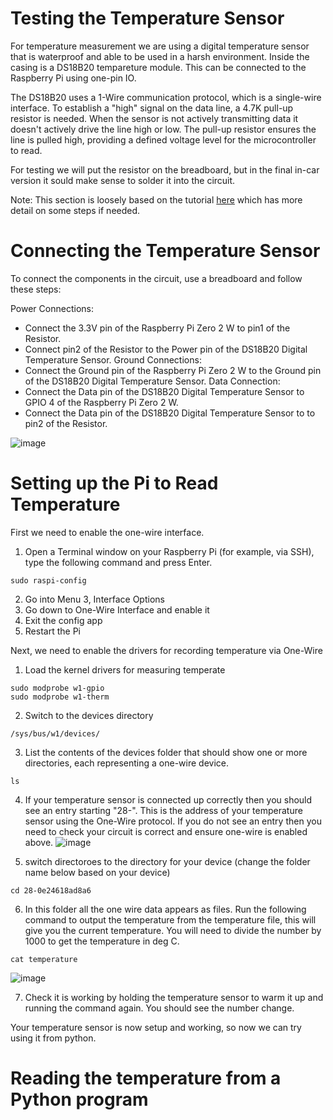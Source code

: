 # Testing the Temperature Sensor

For temperature measurement we are using a digital temperature sensor that is waterproof and able to be used in a harsh environment. Inside the casing is a DS18B20 tempareture module. This can be connected to the Raspberry Pi using one-pin IO.

The DS18B20 uses a 1-Wire communication protocol, which is a single-wire interface. To establish a "high" signal on the data line, a 4.7K pull-up resistor is needed. When the sensor is not actively transmitting data it doesn't actively drive the line high or low. The pull-up resistor ensures the line is pulled high, providing a defined voltage level for the microcontroller to read. 

For testing we will put the resistor on the breadboard, but in the final in-car version it sould make sense to solder it into the circuit.

Note: This section is loosely based on the tutorial [here](https://randomnerdtutorials.com/raspberry-pi-ds18b20-python/) which has more detail on some steps if needed.

# Connecting the Temperature Sensor

To connect the components in the circuit, use a breadboard and follow these steps:

Power Connections:
- Connect the 3.3V pin of the Raspberry Pi Zero 2 W to pin1 of the Resistor.
- Connect pin2 of the Resistor to the Power pin of the DS18B20 Digital Temperature Sensor.
Ground Connections:
- Connect the Ground pin of the Raspberry Pi Zero 2 W to the Ground pin of the DS18B20 Digital Temperature Sensor.
Data Connection:
- Connect the Data pin of the DS18B20 Digital Temperature Sensor to GPIO 4 of the Raspberry Pi Zero 2 W.
- Connect the Data pin of the DS18B20 Digital Temperature Sensor to to pin2 of the Resistor.

![image](./images/temperature_circuit_image.svg)

# Setting up the Pi to Read Temperature

First we need to enable the one-wire interface.

1. Open a Terminal window on your Raspberry Pi (for example, via SSH), type the following command and press Enter.
```
sudo raspi-config
```
2. Go into Menu 3, Interface Options
3. Go down to One-Wire Interface and enable it
4. Exit the config app
5. Restart the Pi

Next, we need to enable the drivers for recording temperature via One-Wire

1. Load the kernel drivers for measuring temperate
```
sudo modprobe w1-gpio
sudo modprobe w1-therm
```
2. Switch to the devices directory
```
/sys/bus/w1/devices/
```
3. List the contents of the devices folder that should show one or more directories, each representing a one-wire device.
```
ls
```
4. If your temperature sensor is connected up correctly then you should see an entry starting "28-". This is the address of your temperature sensor using the One-Wire protocol. If you do not see an entry then you need to check your circuit is correct and ensure one-wire is enabled above.
![image](https://github.com/user-attachments/assets/14779243-0c3b-4aaf-8d76-2af4bc38b33a)

5. switch directoroes to the directory for your device (change the folder name below based on your device)
```
cd 28-0e24618ad8a6
```
6. In this folder all the one wire data appears as files. Run the following command to output the temperature from the temperature file, this will give you the current temperature. You will need to divide the number by 1000 to get the temperature in deg C.
```
cat temperature
```
![image](https://github.com/user-attachments/assets/fc70dad2-5d14-4a51-a4c2-ed8423c45916)

7. Check it is working by holding the temperature sensor to warm it up and running the command again. You should see the number change.

Your temperature sensor is now setup and working, so now we can try using it from python.

# Reading the temperature from a Python program

